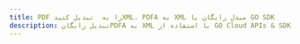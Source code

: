 ---title: PDF را به  تبدیل کنیدXML، PDFA به XML مبدل رایگان یا GO SDKdescription: تبدیل رایگانPDFA به XML با استفاده از GO Cloud APIs & SDK همچنین اسناد PDF را در Cloud ایجاد، ویرایش و رندر کنید.---